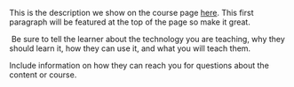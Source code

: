 This is the description we show on the course page [here](https://lab.github.com/gamerandprogrammerpro/my-amaxing-course). This first paragraph will be featured at the top of the page so make it great.
​

​
Be sure to tell the learner about the technology you are teaching, why they should learn it, how they can use it, and what you will teach them.
​


Include information on how they can reach you for questions about the content or course. 